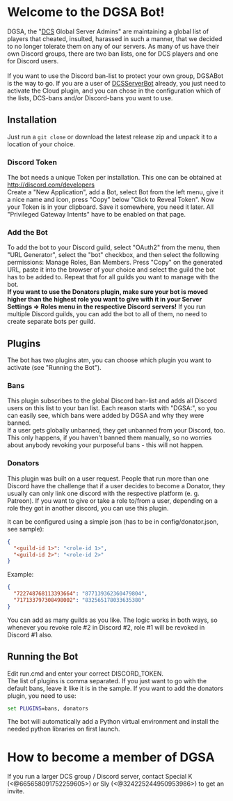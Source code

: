 # Welcome to the DGSA Bot!
DGSA, the "[DCS](https://www.digitalcombatsimulator.com) Global Server Admins" are maintaining a global
list of players that cheated, insulted, harassed in such a manner, that we decided to no longer tolerate them on any
of our servers. As many of us have their own Discord groups, there are two ban lists, one for DCS players and one for 
Discord users.</br>
</br>
If you want to use the Discord ban-list to protect your own group, DGSABot is the way to go. If you are a user of
[DCSServerBot](https://github.com/Special-K-s-Flightsim-Bots/DCSServerBot) already, you just need to activate the
Cloud plugin, and you can chose in the configuration which of the lists, DCS-bans and/or Discord-bans you want to use.

## Installation
Just run a ```git clone``` or download the latest release zip and unpack it to a location of your choice.

### Discord Token
The bot needs a unique Token per installation. This one can be obtained at http://discord.com/developers </br>
Create a "New Application", add a Bot, select Bot from the left menu, give it a nice name and icon, press "Copy" below
"Click to Reveal Token". Now your Token is in your clipboard. Save it somewhere, you need it later. All "Privileged 
Gateway Intents" have to be enabled on that page.</br>

### Add the Bot
To add the bot to your Discord guild, select "OAuth2" from the menu, then "URL Generator", select the "bot" checkbox, 
and then select the following permissions: Manage Roles, Ban Members. Press "Copy" on the generated URL, paste it into 
the browser of your choice and select the guild the bot has to be added to. Repeat that for all guilds you want to
manage with the bot.</br>
**If you want to use the Donators plugin, make sure your bot is moved higher than the highest role you want to give with
it in your Server Settings => Roles menu in the respective Discord servers!**
If you run multiple Discord guilds, you can add the bot to all of them, no need to create separate bots per guild.

## Plugins
The bot has two plugins atm, you can choose which plugin you want to activate (see "Running the Bot").

### Bans
This plugin subscribes to the global Discord ban-list and adds all Discord users on this list to your ban list.
Each reason starts with "DGSA:", so you can easily see, which bans were added by DGSA and why they were banned.</br>
If a user gets globally unbanned, they get unbanned from your Discord, too. This only happens, if you haven't
banned them manually, so no worries about anybody revoking your purposeful bans - this will not happen.

### Donators
This plugin was built on a user request. People that run more than one Discord have the challenge that if a user decides
to become a Donator, they usually can only link one discord with the respective platform (e. g. Patreon). If you want
to give or take a role to/from a user, depending on a role they got in another discord, you can use this plugin.

It can be configured using a simple json (has to be in config/donator.json, see sample):
```json
{
  "<guild-id 1>": "<role-id 1>",
  "<guild-id 2>": "<role-id 2>"
}
```
Example:
```json
{
  "722748768113393664": "877139362360479804",
  "717133797308498002": "832565178033635380"
}
```
You can add as many guilds as you like. The logic works in both ways, so whenever you revoke role #2 in Discord #2,
role #1 will be revoked in Discord #1 also.

## Running the Bot
Edit run.cmd and enter your correct DISCORD_TOKEN.</br>
The list of plugins is comma separated. If you just want to go with the default bans, leave it like it is in the sample.
If you want to add the donators plugin, you need to use:
```cmd
set PLUGINS=bans, donators
```
The bot will automatically add a Python virtual environment and install the needed python libraries on first launch.

# How to become a member of DGSA
If you run a larger DCS group / Discord server, contact Special K (<@665658091752259605>) or Sly (<@324225244950953986>)
to get an invite.
